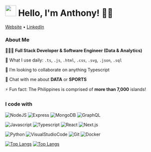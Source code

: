 <h1><img src="https://emojis.slackmojis.com/emojis/images/1671512110/63294/github_daftpunk.gif?1671512110" width="35"/> Hello, I'm Anthony! 👋🏽</h1>

<p>
  <a href="https://anthonybuncio.com" target="_blank" rel="noopener noreferrer">Website</a> •
  <a href="https://www.linkedin.com/in/anthonybuncio1/" target="_blank" rel="noopener noreferrer">LinkedIn</a>
</p>

<h3>About Me</h3>

👨🏾‍💻 **Full Stack Developer & Software Engineer (Data & Analytics)**

📂 What I use daily: `.ts`, `.js`, `.html`, `.css`, `.svg`, `.json`, `.sql`

🔗 I’m looking to collaborate on anything Typescript

💬 Chat with me about **DATA** or **SPORTS**

⚡️ Fun fact: The Philippines is comprised of **more than 7,000** islands! <img src="https://cdn-icons-png.flaticon.com/512/197/197561.png" width="13"/>

<h3>I code with</h3>
<p>
  <img src="https://img.shields.io/badge/-NodeJS-F3F7FA?logo=node.js&logoColor=339933&style=for-the-badge" alt="NodeJS">
  <img src="https://img.shields.io/badge/-Express-F3F7FA?logo=express&logoColor=000000&style=for-the-badge" alt="Express">
  <img src="https://img.shields.io/badge/-MongoDB-F3F7FA?logo=mongodb&logoColor=47A248&style=for-the-badge" alt="MongoDB">
  <img src="https://img.shields.io/badge/-GraphQL-F3F7FA?logo=GraphQL&logoColor=E10098&style=for-the-badge" alt="GraphQL">
</p>
<p>
  <img src="https://img.shields.io/badge/-JavaScript-F3F7FA?logo=javascript&logoColor=F7DF1E&style=for-the-badge" alt="Javascript">
  <img src="https://img.shields.io/badge/-Typescript-F3F7FA?logo=typescript&logoColor=3178C6&style=for-the-badge" alt="Typescript">
  <img src="https://img.shields.io/badge/-React-F3F7FA?logo=react&logoColor=61DAFB&style=for-the-badge" alt="React">
  <img src="https://img.shields.io/badge/-Next.js-F3F7FA?logo=next.js&logoColor=000000&style=for-the-badge" alt="Next.js">
</p>
<p>
  <img src="https://img.shields.io/badge/-Python-F3F7FA?logo=python&logoColor=3776AB&style=for-the-badge" alt="Python">
  <img src="https://img.shields.io/badge/-VSCode-F3F7FA?logo=VisualStudioCode&logoColor=007ACC&style=for-the-badge" alt="VisualStudioCode">
  <img src="https://img.shields.io/badge/-Git-F3F7FA?logo=git&logoColor=F05032&style=for-the-badge" alt="Git">
  <img src="https://img.shields.io/badge/-Docker-F3F7FA?logo=docker&logoColor=2496ED&style=for-the-badge" alt="Docker">
</p>

[![Top Langs](https://github-readme-stats.vercel.app/api/top-langs/?username=anthonybuncio&layout=compact&theme=swift#gh-light-mode-only)](https://github.com/anuraghazra/github-readme-stats)
[![Top Langs](https://github-readme-stats.vercel.app/api/top-langs/?username=anthonybuncio&layout=compact&theme=dark#gh-dark-mode-only)](https://github.com/anuraghazra/github-readme-stats)
